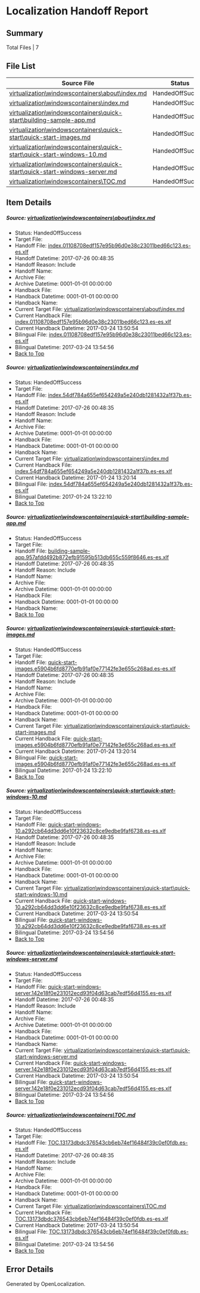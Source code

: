 # <a name='report-top'></a> Localization Handoff Report

## Summary
 Total Files | 7

## File List
 Source File | Status | Details 
 ----------- | ------ | ------- 
 [virtualization\windowscontainers\about\index.md](https://github.com/Microsoft/Virtualization-Documentation-Private/blob/015f8c438cd1e1331e5388280facce4b9ec939ac/virtualization/windowscontainers/about/index.md) | HandedOffSuccess | [Details](#3d1146f6e86ce65115fe0112bec6e2702930c4be258)
 [virtualization\windowscontainers\index.md](https://github.com/Microsoft/Virtualization-Documentation-Private/blob/015f8c438cd1e1331e5388280facce4b9ec939ac/virtualization/windowscontainers/index.md) | HandedOffSuccess | [Details](#2a38e8cac3c05530a301eeccff3eb4264ec1d702303)
 [virtualization\windowscontainers\quick-start\building-sample-app.md](https://github.com/Microsoft/Virtualization-Documentation-Private/blob/015f8c438cd1e1331e5388280facce4b9ec939ac/virtualization/windowscontainers/quick-start/building-sample-app.md) | HandedOffSuccess | [Details](#27b00cf53240390ddebd2317f50ff9d27408107d350)
 [virtualization\windowscontainers\quick-start\quick-start-images.md](https://github.com/Microsoft/Virtualization-Documentation-Private/blob/015f8c438cd1e1331e5388280facce4b9ec939ac/virtualization/windowscontainers/quick-start/quick-start-images.md) | HandedOffSuccess | [Details](#a2526650a760f984720638bafffdabb6c2cb3e00393)
 [virtualization\windowscontainers\quick-start\quick-start-windows-10.md](https://github.com/Microsoft/Virtualization-Documentation-Private/blob/015f8c438cd1e1331e5388280facce4b9ec939ac/virtualization/windowscontainers/quick-start/quick-start-windows-10.md) | HandedOffSuccess | [Details](#2c5742ba11f830762a337f31ebcd1ae700cb3905394)
 [virtualization\windowscontainers\quick-start\quick-start-windows-server.md](https://github.com/Microsoft/Virtualization-Documentation-Private/blob/015f8c438cd1e1331e5388280facce4b9ec939ac/virtualization/windowscontainers/quick-start/quick-start-windows-server.md) | HandedOffSuccess | [Details](#832e65fde23ce3195eb8bbb79b7fa4afa01d13f3395)
 [virtualization\windowscontainers\TOC.md](https://github.com/Microsoft/Virtualization-Documentation-Private/blob/015f8c438cd1e1331e5388280facce4b9ec939ac/virtualization/windowscontainers/TOC.md) | HandedOffSuccess | [Details](#03680574b0768722f41f88b54180078a3799f374402)

## Item Details
##### <a name='3d1146f6e86ce65115fe0112bec6e2702930c4be258'></a> Source: [virtualization\windowscontainers\about\index.md](https://github.com/Microsoft/Virtualization-Documentation-Private/blob/015f8c438cd1e1331e5388280facce4b9ec939ac/virtualization/windowscontainers/about/index.md)
* Status: HandedOffSuccess
* Target File: 
* Handoff File: [index.01108708edf157e95b96d0e38c23011bed66c123.es-es.xlf](https://github.com/MicrosoftDocs/Virtualization-Documentation-Private.handoff/blob/d0180b46b6d002929f164f9a84c595449ac8ada5/ol-handoff/MicrosoftDocs/Virtualization-Documentation-Private.es-es/live/index.01108708edf157e95b96d0e38c23011bed66c123.es-es.xlf)
* Handoff Datetime: 2017-07-26 00:48:35
* Handoff Reason: Include
* Handoff Name: 
* Archive File: 
* Archive Datetime: 0001-01-01 00:00:00
* Handback File: 
* Handback Datetime: 0001-01-01 00:00:00
* Handback Name: 
* Current Target File: [virtualization\windowscontainers\about\index.md](https://github.com/MicrosoftDocs/Virtualization-Documentation-Private.es-es/blob/351ab47a58f1241b85c8d59c3af99a54581ce15b/virtualization/windowscontainers/about/index.md)
* Current Handback File: [index.01108708edf157e95b96d0e38c23011bed66c123.es-es.xlf](https://github.com/MicrosoftDocs/Virtualization-Documentation-Private.handback/blob/14186829d7cd7b470ae19602d508f9333985ee49/ol-handback/Microsoft/Virtualization-Documentation-Private.es-es/live/index.01108708edf157e95b96d0e38c23011bed66c123.es-es.xlf)
* Current Handback Datetime: 2017-03-24 13:50:54
* Bilingual File: [index.01108708edf157e95b96d0e38c23011bed66c123.es-es.xlf](https://github.com/MicrosoftDocs/Virtualization-Documentation-Private.handback/blob/14186829d7cd7b470ae19602d508f9333985ee49/ol-handback/Microsoft/Virtualization-Documentation-Private.es-es/live/index.01108708edf157e95b96d0e38c23011bed66c123.es-es.xlf)
* Bilingual Datetime: 2017-03-24 13:54:56
* [Back to Top](#report-top)

##### <a name='2a38e8cac3c05530a301eeccff3eb4264ec1d702303'></a> Source: [virtualization\windowscontainers\index.md](https://github.com/Microsoft/Virtualization-Documentation-Private/blob/015f8c438cd1e1331e5388280facce4b9ec939ac/virtualization/windowscontainers/index.md)
* Status: HandedOffSuccess
* Target File: 
* Handoff File: [index.54df784a655ef654249a5e240db1281432a1f37b.es-es.xlf](https://github.com/MicrosoftDocs/Virtualization-Documentation-Private.handoff/blob/d0180b46b6d002929f164f9a84c595449ac8ada5/ol-handoff/MicrosoftDocs/Virtualization-Documentation-Private.es-es/live/index.54df784a655ef654249a5e240db1281432a1f37b.es-es.xlf)
* Handoff Datetime: 2017-07-26 00:48:35
* Handoff Reason: Include
* Handoff Name: 
* Archive File: 
* Archive Datetime: 0001-01-01 00:00:00
* Handback File: 
* Handback Datetime: 0001-01-01 00:00:00
* Handback Name: 
* Current Target File: [virtualization\windowscontainers\index.md](https://github.com/MicrosoftDocs/Virtualization-Documentation-Private.es-es/blob/f2a4e20986a5d63d60d66622c5c1711e3727c682/virtualization/windowscontainers/index.md)
* Current Handback File: [index.54df784a655ef654249a5e240db1281432a1f37b.es-es.xlf](https://github.com/MicrosoftDocs/Virtualization-Documentation-Private.handback/blob/1ee88256307e4c38bdf3fbf87839432770c5bf77/ol-handback/Microsoft/Virtualization-Documentation-Private.es-es/live/index.54df784a655ef654249a5e240db1281432a1f37b.es-es.xlf)
* Current Handback Datetime: 2017-01-24 13:20:14
* Bilingual File: [index.54df784a655ef654249a5e240db1281432a1f37b.es-es.xlf](https://github.com/MicrosoftDocs/Virtualization-Documentation-Private.handback/blob/1ee88256307e4c38bdf3fbf87839432770c5bf77/ol-handback/Microsoft/Virtualization-Documentation-Private.es-es/live/index.54df784a655ef654249a5e240db1281432a1f37b.es-es.xlf)
* Bilingual Datetime: 2017-01-24 13:22:10
* [Back to Top](#report-top)

##### <a name='27b00cf53240390ddebd2317f50ff9d27408107d350'></a> Source: [virtualization\windowscontainers\quick-start\building-sample-app.md](https://github.com/Microsoft/Virtualization-Documentation-Private/blob/015f8c438cd1e1331e5388280facce4b9ec939ac/virtualization/windowscontainers/quick-start/building-sample-app.md)
* Status: HandedOffSuccess
* Target File: 
* Handoff File: [building-sample-app.957afdd492b872efb91595b513db655c559f8646.es-es.xlf](https://github.com/MicrosoftDocs/Virtualization-Documentation-Private.handoff/blob/d0180b46b6d002929f164f9a84c595449ac8ada5/ol-handoff/MicrosoftDocs/Virtualization-Documentation-Private.es-es/live/building-sample-app.957afdd492b872efb91595b513db655c559f8646.es-es.xlf)
* Handoff Datetime: 2017-07-26 00:48:35
* Handoff Reason: Include
* Handoff Name: 
* Archive File: 
* Archive Datetime: 0001-01-01 00:00:00
* Handback File: 
* Handback Datetime: 0001-01-01 00:00:00
* Handback Name: 
* [Back to Top](#report-top)

##### <a name='a2526650a760f984720638bafffdabb6c2cb3e00393'></a> Source: [virtualization\windowscontainers\quick-start\quick-start-images.md](https://github.com/Microsoft/Virtualization-Documentation-Private/blob/015f8c438cd1e1331e5388280facce4b9ec939ac/virtualization/windowscontainers/quick-start/quick-start-images.md)
* Status: HandedOffSuccess
* Target File: 
* Handoff File: [quick-start-images.e5904b6fd8770efb91af0e77142fe3e655c268ad.es-es.xlf](https://github.com/MicrosoftDocs/Virtualization-Documentation-Private.handoff/blob/d0180b46b6d002929f164f9a84c595449ac8ada5/ol-handoff/MicrosoftDocs/Virtualization-Documentation-Private.es-es/live/quick-start-images.e5904b6fd8770efb91af0e77142fe3e655c268ad.es-es.xlf)
* Handoff Datetime: 2017-07-26 00:48:35
* Handoff Reason: Include
* Handoff Name: 
* Archive File: 
* Archive Datetime: 0001-01-01 00:00:00
* Handback File: 
* Handback Datetime: 0001-01-01 00:00:00
* Handback Name: 
* Current Target File: [virtualization\windowscontainers\quick-start\quick-start-images.md](https://github.com/MicrosoftDocs/Virtualization-Documentation-Private.es-es/blob/f2a4e20986a5d63d60d66622c5c1711e3727c682/virtualization/windowscontainers/quick-start/quick-start-images.md)
* Current Handback File: [quick-start-images.e5904b6fd8770efb91af0e77142fe3e655c268ad.es-es.xlf](https://github.com/MicrosoftDocs/Virtualization-Documentation-Private.handback/blob/1ee88256307e4c38bdf3fbf87839432770c5bf77/ol-handback/Microsoft/Virtualization-Documentation-Private.es-es/live/quick-start-images.e5904b6fd8770efb91af0e77142fe3e655c268ad.es-es.xlf)
* Current Handback Datetime: 2017-01-24 13:20:14
* Bilingual File: [quick-start-images.e5904b6fd8770efb91af0e77142fe3e655c268ad.es-es.xlf](https://github.com/MicrosoftDocs/Virtualization-Documentation-Private.handback/blob/1ee88256307e4c38bdf3fbf87839432770c5bf77/ol-handback/Microsoft/Virtualization-Documentation-Private.es-es/live/quick-start-images.e5904b6fd8770efb91af0e77142fe3e655c268ad.es-es.xlf)
* Bilingual Datetime: 2017-01-24 13:22:10
* [Back to Top](#report-top)

##### <a name='2c5742ba11f830762a337f31ebcd1ae700cb3905394'></a> Source: [virtualization\windowscontainers\quick-start\quick-start-windows-10.md](https://github.com/Microsoft/Virtualization-Documentation-Private/blob/015f8c438cd1e1331e5388280facce4b9ec939ac/virtualization/windowscontainers/quick-start/quick-start-windows-10.md)
* Status: HandedOffSuccess
* Target File: 
* Handoff File: [quick-start-windows-10.a292cb64dd3dd6e10f23632c8ce9edbe9faf6738.es-es.xlf](https://github.com/MicrosoftDocs/Virtualization-Documentation-Private.handoff/blob/d0180b46b6d002929f164f9a84c595449ac8ada5/ol-handoff/MicrosoftDocs/Virtualization-Documentation-Private.es-es/live/quick-start-windows-10.a292cb64dd3dd6e10f23632c8ce9edbe9faf6738.es-es.xlf)
* Handoff Datetime: 2017-07-26 00:48:35
* Handoff Reason: Include
* Handoff Name: 
* Archive File: 
* Archive Datetime: 0001-01-01 00:00:00
* Handback File: 
* Handback Datetime: 0001-01-01 00:00:00
* Handback Name: 
* Current Target File: [virtualization\windowscontainers\quick-start\quick-start-windows-10.md](https://github.com/MicrosoftDocs/Virtualization-Documentation-Private.es-es/blob/351ab47a58f1241b85c8d59c3af99a54581ce15b/virtualization/windowscontainers/quick-start/quick-start-windows-10.md)
* Current Handback File: [quick-start-windows-10.a292cb64dd3dd6e10f23632c8ce9edbe9faf6738.es-es.xlf](https://github.com/MicrosoftDocs/Virtualization-Documentation-Private.handback/blob/14186829d7cd7b470ae19602d508f9333985ee49/ol-handback/Microsoft/Virtualization-Documentation-Private.es-es/live/quick-start-windows-10.a292cb64dd3dd6e10f23632c8ce9edbe9faf6738.es-es.xlf)
* Current Handback Datetime: 2017-03-24 13:50:54
* Bilingual File: [quick-start-windows-10.a292cb64dd3dd6e10f23632c8ce9edbe9faf6738.es-es.xlf](https://github.com/MicrosoftDocs/Virtualization-Documentation-Private.handback/blob/14186829d7cd7b470ae19602d508f9333985ee49/ol-handback/Microsoft/Virtualization-Documentation-Private.es-es/live/quick-start-windows-10.a292cb64dd3dd6e10f23632c8ce9edbe9faf6738.es-es.xlf)
* Bilingual Datetime: 2017-03-24 13:54:56
* [Back to Top](#report-top)

##### <a name='832e65fde23ce3195eb8bbb79b7fa4afa01d13f3395'></a> Source: [virtualization\windowscontainers\quick-start\quick-start-windows-server.md](https://github.com/Microsoft/Virtualization-Documentation-Private/blob/015f8c438cd1e1331e5388280facce4b9ec939ac/virtualization/windowscontainers/quick-start/quick-start-windows-server.md)
* Status: HandedOffSuccess
* Target File: 
* Handoff File: [quick-start-windows-server.142e18f0e231012ecd93f04d63cab7edf56d4155.es-es.xlf](https://github.com/MicrosoftDocs/Virtualization-Documentation-Private.handoff/blob/d0180b46b6d002929f164f9a84c595449ac8ada5/ol-handoff/MicrosoftDocs/Virtualization-Documentation-Private.es-es/live/quick-start-windows-server.142e18f0e231012ecd93f04d63cab7edf56d4155.es-es.xlf)
* Handoff Datetime: 2017-07-26 00:48:35
* Handoff Reason: Include
* Handoff Name: 
* Archive File: 
* Archive Datetime: 0001-01-01 00:00:00
* Handback File: 
* Handback Datetime: 0001-01-01 00:00:00
* Handback Name: 
* Current Target File: [virtualization\windowscontainers\quick-start\quick-start-windows-server.md](https://github.com/MicrosoftDocs/Virtualization-Documentation-Private.es-es/blob/351ab47a58f1241b85c8d59c3af99a54581ce15b/virtualization/windowscontainers/quick-start/quick-start-windows-server.md)
* Current Handback File: [quick-start-windows-server.142e18f0e231012ecd93f04d63cab7edf56d4155.es-es.xlf](https://github.com/MicrosoftDocs/Virtualization-Documentation-Private.handback/blob/14186829d7cd7b470ae19602d508f9333985ee49/ol-handback/Microsoft/Virtualization-Documentation-Private.es-es/live/quick-start-windows-server.142e18f0e231012ecd93f04d63cab7edf56d4155.es-es.xlf)
* Current Handback Datetime: 2017-03-24 13:50:54
* Bilingual File: [quick-start-windows-server.142e18f0e231012ecd93f04d63cab7edf56d4155.es-es.xlf](https://github.com/MicrosoftDocs/Virtualization-Documentation-Private.handback/blob/14186829d7cd7b470ae19602d508f9333985ee49/ol-handback/Microsoft/Virtualization-Documentation-Private.es-es/live/quick-start-windows-server.142e18f0e231012ecd93f04d63cab7edf56d4155.es-es.xlf)
* Bilingual Datetime: 2017-03-24 13:54:56
* [Back to Top](#report-top)

##### <a name='03680574b0768722f41f88b54180078a3799f374402'></a> Source: [virtualization\windowscontainers\TOC.md](https://github.com/Microsoft/Virtualization-Documentation-Private/blob/015f8c438cd1e1331e5388280facce4b9ec939ac/virtualization/windowscontainers/TOC.md)
* Status: HandedOffSuccess
* Target File: 
* Handoff File: [TOC.13173dbdc376543cb6eb74ef16484f39c0ef0fdb.es-es.xlf](https://github.com/MicrosoftDocs/Virtualization-Documentation-Private.handoff/blob/d0180b46b6d002929f164f9a84c595449ac8ada5/ol-handoff/MicrosoftDocs/Virtualization-Documentation-Private.es-es/live/TOC.13173dbdc376543cb6eb74ef16484f39c0ef0fdb.es-es.xlf)
* Handoff Datetime: 2017-07-26 00:48:35
* Handoff Reason: Include
* Handoff Name: 
* Archive File: 
* Archive Datetime: 0001-01-01 00:00:00
* Handback File: 
* Handback Datetime: 0001-01-01 00:00:00
* Handback Name: 
* Current Target File: [virtualization\windowscontainers\TOC.md](https://github.com/MicrosoftDocs/Virtualization-Documentation-Private.es-es/blob/351ab47a58f1241b85c8d59c3af99a54581ce15b/virtualization/windowscontainers/TOC.md)
* Current Handback File: [TOC.13173dbdc376543cb6eb74ef16484f39c0ef0fdb.es-es.xlf](https://github.com/MicrosoftDocs/Virtualization-Documentation-Private.handback/blob/14186829d7cd7b470ae19602d508f9333985ee49/ol-handback/Microsoft/Virtualization-Documentation-Private.es-es/live/TOC.13173dbdc376543cb6eb74ef16484f39c0ef0fdb.es-es.xlf)
* Current Handback Datetime: 2017-03-24 13:50:54
* Bilingual File: [TOC.13173dbdc376543cb6eb74ef16484f39c0ef0fdb.es-es.xlf](https://github.com/MicrosoftDocs/Virtualization-Documentation-Private.handback/blob/14186829d7cd7b470ae19602d508f9333985ee49/ol-handback/Microsoft/Virtualization-Documentation-Private.es-es/live/TOC.13173dbdc376543cb6eb74ef16484f39c0ef0fdb.es-es.xlf)
* Bilingual Datetime: 2017-03-24 13:54:56
* [Back to Top](#report-top)


## Error Details

Generated by OpenLocalization.
